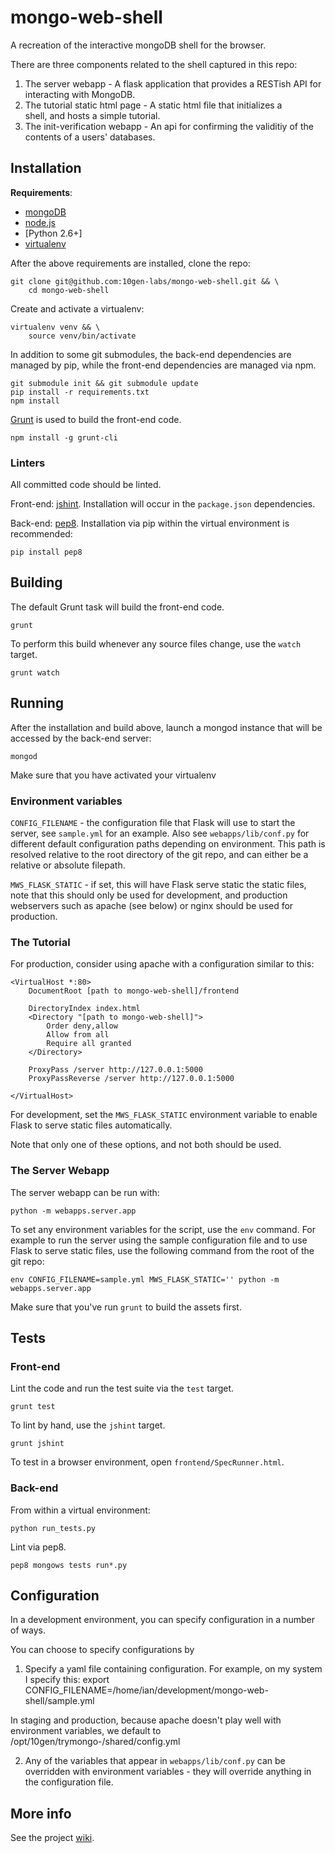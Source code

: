 mongo-web-shell
===============
A recreation of the interactive mongoDB shell for the browser.

There are three components related to the shell captured in this repo:

1. The server webapp - A flask application that provides a RESTish API for \
    interacting with MongoDB.
2. The tutorial static html page - A static html file that initializes a \
    shell, and hosts a simple tutorial.
3. The init-verification webapp - An api for confirming the validitiy of the \
    contents of a users' databases.


Installation
------------
__Requirements__:

* [mongoDB][mongoDB install]
* [node.js][]
* [Python 2.6+]
* [virtualenv][]

After the above requirements are installed, clone the repo:

    git clone git@github.com:10gen-labs/mongo-web-shell.git && \
        cd mongo-web-shell

Create and activate a virtualenv:

    virtualenv venv && \
        source venv/bin/activate

In addition to some git submodules, the back-end dependencies are managed by
pip, while the front-end dependencies are managed via npm.

    git submodule init && git submodule update
    pip install -r requirements.txt
    npm install

[Grunt][] is used to build the front-end code.

    npm install -g grunt-cli

### Linters
All committed code should be linted.

Front-end: [jshint][]. Installation will occur in the `package.json`
dependencies.

Back-end: [pep8][]. Installation via pip within the virtual environment is
recommended:

    pip install pep8

Building
--------
The default Grunt task will build the front-end code.

    grunt

To perform this build whenever any source files change, use the `watch` target.

    grunt watch

Running
-------
After the installation and build above, launch a mongod instance that will be
accessed by the back-end server:

    mongod

Make sure that you have activated your virtualenv


### Environment variables

`CONFIG_FILENAME` - the configuration file that Flask will use to start the server, see `sample.yml` for an example.
Also see `webapps/lib/conf.py` for different default configuration paths depending on environment. This path is resolved
relative to the root directory of the git repo, and can either be a relative or absolute filepath.

`MWS_FLASK_STATIC` - if set, this will have Flask serve static the static files, note that this should only be used
for development, and production webservers such as apache (see below) or nginx should be used for production.


### The Tutorial

For production, consider using apache with a configuration similar to this:

    <VirtualHost *:80>
        DocumentRoot [path to mongo-web-shell]/frontend

        DirectoryIndex index.html
        <Directory "[path to mongo-web-shell]">
            Order deny,allow
            Allow from all
            Require all granted
        </Directory>

        ProxyPass /server http://127.0.0.1:5000
        ProxyPassReverse /server http://127.0.0.1:5000

    </VirtualHost>

For development, set the `MWS_FLASK_STATIC` environment variable to enable Flask to serve static files automatically.

Note that only one of these options, and not both should be used.

### The Server Webapp

The server webapp can be run with:

    python -m webapps.server.app

To set any environment variables for the script, use the `env` command. For example to run the server using the sample
configuration file and to use Flask to serve static files, use the following command from the root of the git repo:

    env CONFIG_FILENAME=sample.yml MWS_FLASK_STATIC='' python -m webapps.server.app

Make sure that you've run `grunt` to build the assets first.

Tests
-----
### Front-end
Lint the code and run the test suite via the `test` target.

    grunt test

To lint by hand, use the `jshint` target.

    grunt jshint

To test in a browser environment, open `frontend/SpecRunner.html`.

### Back-end
From within a virtual environment:

    python run_tests.py

Lint via pep8.

    pep8 mongows tests run*.py

Configuration
-------------

In a development environment, you can specify configuration in a number of ways.

You can choose to specify configurations by

 1. Specify a yaml file containing configuration.  For example, on my system
I specify this:
        export CONFIG_FILENAME=/home/ian/development/mongo-web-shell/sample.yml

In staging and production, because apache doesn't play well with environment
variables, we default to /opt/10gen/trymongo-<env>/shared/config.yml

 2. Any of the variables that appear in `webapps/lib/conf.py` can be
 overridden with environment variables - they will override anything in the
 configuration file.

More info
---------
See the project [wiki][].

[wiki-config]: https://github.com/10gen-labs/mongo-web-shell/wiki/Configuration
[Grunt]: http://gruntjs.com/
[jshint]: http://jshint.org/
[mongoDB install]: http://docs.mongodb.org/manual/installation/
[node.js]: http://nodejs.org/
[pep8]: https://github.com/jcrocholl/pep8
[virtualenv]: http://www.virtualenv.org/en/latest/
[wiki]: https://github.com/10gen-labs/mongo-web-shell/wiki
